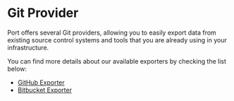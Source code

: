 # Git Provider

Port offers several Git providers, allowing you to easily export data from existing source control systems and tools that you are already using in your infrastructure.

You can find more details about our available exporters by checking the list below:

- [GitHub Exporter](./github-exporter/github-exporter.md)
- [Bitbucket Exporter](./bitbucket-exporter/bitbucket-exporter.md)
